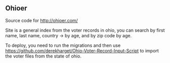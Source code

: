 ## Ohioer

Source code for http://ohioer.com/

Site is a general index from the voter records in ohio, you can search by first name, last name, country -> by age, and by zip code by age.

To deploy, you need to run the migrations and then use https://github.com/derekharget/Ohio-Voter-Record-Input-Script to import the voter files from the state of ohio.

